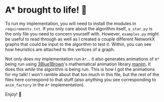 # A* brought to life! 💫

To run my implementation, you will need to install the modules in `requirements.txt`.
If you only care about the algorithm itself, `a_star.py` is the only file you need to concern yourself with.
However, `examples.py` might be useful to read through as well as I created a couple different NetworkX
graphs that could be input to the algorithm to test it. Within, you can see how heuristics are attached to the
vertices of a graph.

Not only does my implementation run `A*`... it also generates animations of `A*` being run using
[3Blue1Brown](https://www.3blue1brown.com/)'s mathematical animation library [manim](https://www.manim.community/).
It does this *while* the algorithm is being run. This is how I got the animations for my talk!
I won't ramble about that too much in this file, but the rest of the files here correspond to 
that stuff (also anything you see corresponding to `anim_factory` in the `A*` implementation). 

Enjoy! 🍻
